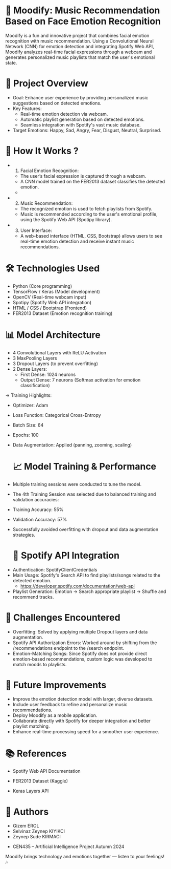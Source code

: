 # 🎵 Moodify: Music Recommendation Based on Face Emotion Recognition

Moodify is a fun and innovative project that combines facial emotion recognition with music recommendation. Using a Convolutional Neural Network (CNN) for emotion detection and integrating Spotify Web API, Moodify analyzes real-time facial expressions through a webcam and generates personalized music playlists that match the user's emotional state.

# 📌 Project Overview

- Goal: Enhance user experience by providing personalized music suggestions based on detected emotions.
- Key Features:
  - Real-time emotion detection via webcam.
  - Automatic playlist generation based on detected emotions.
  - Seamless integration with Spotify's vast music database.
- Target Emotions: Happy, Sad, Angry, Fear, Disgust, Neutral, Surprised.

# 🧠 How It Works ?

- 1. Facial Emotion Recognition:
  - The user’s facial expression is captured through a webcam.
  - A CNN model trained on the FER2013 dataset classifies the detected emotion.
  - 
- 2. Music Recommendation:
  - The recognized emotion is used to fetch playlists from Spotify.
  - Music is recommended according to the user's emotional profile, using the Spotify Web API (Spotipy library).

- 3. User Interface:
  - A web-based interface (HTML, CSS, Bootstrap) allows users to see real-time emotion detection and receive instant music recommendations.
 
# 🛠️ Technologies Used

- Python (Core programming)
- TensorFlow / Keras (Model development)
- OpenCV (Real-time webcam input)
- Spotipy (Spotify Web API integration)
- HTML / CSS / Bootstrap (Frontend)
- FER2013 Dataset (Emotion recognition training)

# 📊 Model Architecture

- 4 Convolutional Layers with ReLU Activation
- 3 MaxPooling Layers
- 3 Dropout Layers (to prevent overfitting)
- 2 Dense Layers:
  - First Dense: 1024 neurons
  - Output Dense: 7 neurons (Softmax activation for emotion classification)
    
-> Training Highlights:

- Optimizer: Adam
- Loss Function: Categorical Cross-Entropy
- Batch Size: 64
- Epochs: 100
- Data Augmentation: Applied (panning, zooming, scaling)

  # 📈 Model Training & Performance
  
- Multiple training sessions were conducted to tune the model.
- The 4th Training Session was selected due to balanced training and validation accuracies:
- Training Accuracy: 55%
- Validation Accuracy: 57%
- Successfully avoided overfitting with dropout and data augmentation strategies.

  # 🔗 Spotify API Integration
  
* Authentication: SpotifyClientCredentials
* Main Usage: Spotify's Search API to find playlists/songs related to the detected emotion.
  * https://developer.spotify.com/documentation/web-api
* Playlist Generation: Emotion → Search appropriate playlist → Shuffle and recommend tracks.

# 🧩 Challenges Encountered

- Overfitting: Solved by applying multiple Dropout layers and data augmentation.
- Spotify API Authorization Errors: Worked around by shifting from the /recommendations endpoint to the /search endpoint.
- Emotion-Matching Songs: Since Spotify does not provide direct emotion-based recommendations, custom logic was developed to match moods to playlists.

# 🚀 Future Improvements

- Improve the emotion detection model with larger, diverse datasets.
- Include user feedback to refine and personalize music recommendations.
- Deploy Moodify as a mobile application.
- Collaborate directly with Spotify for deeper integration and better playlist matching.
- Enhance real-time processing speed for a smoother user experience.

# 📚 References

- Spotify Web API Documentation

- FER2013 Dataset (Kaggle)

- Keras Layers API

# 👥 Authors

- Gizem EROL
- Selvinaz Zeynep KIYIKCI
- Zeynep Sude KIRMACI

* CEN435 – Artificial Intelligence Project
Autumn 2024

Moodify brings technology and emotions together — listen to your feelings! 🎶
